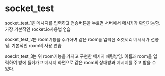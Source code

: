 # socket_test
socket_test_1은 메시지를 입력하고 전송버튼을 누르면 서버에서 메시지가 확인가능함. 가장 기본적인 socket.io사용법 연습

socket_test_2는 room기능을 추가하여 같은 room을 입력한 소켓끼리 메시지가 전송됨. 기본적인 room의 사용 연습

soeckt_test_3는 위 room기능을 가지고 구현한 메시지 채팅방임. 이름과 room을 입력하여 방에 들어가고 메시지 화면으로 같은 room의 상대방과 메시지를 주고 받을 수 있다.
